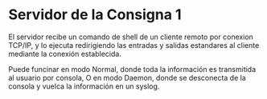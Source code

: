 # Servidor de la Consigna 1

El servidor recibe un comando de shell de un cliente remoto por conexion TCP/IP, y lo ejecuta redirigiendo las entradas y salidas 
estandares al cliente mediante la conexión establecida.

Puede funcinar en modo Normal, donde toda la información es transmitida al usuario por consola, O en modo Daemon, donde se 
desconecta de la consola y vuelca la información en un syslog.
